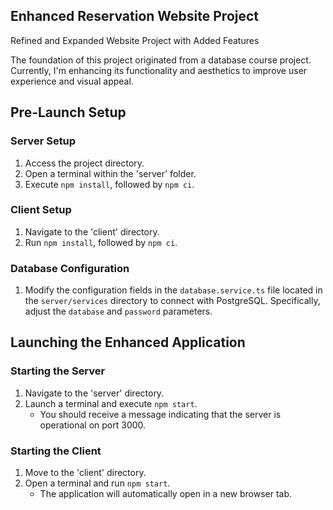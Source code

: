 ## Enhanced Reservation Website Project

Refined and Expanded Website Project with Added Features

The foundation of this project originated from a database course project. Currently, I'm enhancing its functionality and aesthetics to improve user experience and visual appeal.

## Pre-Launch Setup

### Server Setup
1. Access the project directory.
2. Open a terminal within the 'server' folder.
3. Execute `npm install`, followed by `npm ci`.

### Client Setup
1. Navigate to the 'client' directory.
2. Run `npm install`, followed by `npm ci`.

### Database Configuration
1. Modify the configuration fields in the `database.service.ts` file located in the `server/services` directory to connect with PostgreSQL. Specifically, adjust the `database` and `password` parameters.

## Launching the Enhanced Application

### Starting the Server
1. Navigate to the 'server' directory.
2. Launch a terminal and execute `npm start`.
    - You should receive a message indicating that the server is operational on port 3000.

### Starting the Client
1. Move to the 'client' directory.
2. Open a terminal and run `npm start`.
    - The application will automatically open in a new browser tab.
